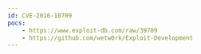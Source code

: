 ```yaml
---
id: CVE-2016-10709
pocs:
    - https://www.exploit-db.com/raw/39709
    - https://github.com/wetw0rk/Exploit-Development
---
```

